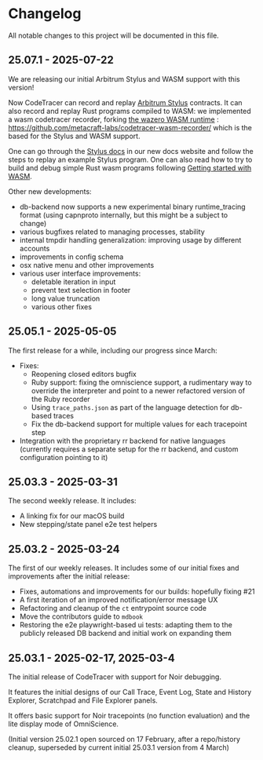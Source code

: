 # Changelog

All notable changes to this project will be documented in this file.

## 25.07.1 - 2025-07-22

We are releasing our initial Arbitrum Stylus and WASM support with this version!

Now CodeTracer can record and replay [Arbitrum Stylus](https://arbitrum.io/stylus) contracts.
It can also record and replay Rust programs compiled to WASM: we implemented a wasm codetracer recorder, 
forking [the wazero WASM runtime](https://wazero.io/) : https://github.com/metacraft-labs/codetracer-wasm-recorder/ which is the based for the
Stylus and WASM support.

One can go through the [Stylus docs](https://docs.codetracer.com/getting_started/stylus.html) in our
new docs website and follow the steps to replay an example Stylus program. One can also read how to try to build and debug simple Rust wasm programs following [Getting started with WASM](https://docs.codetracer.com/getting_started/wasm.html).


Other new developments:

* db-backend now supports a new experimental binary runtime_tracing format (using capnproto internally, but this might be a subject to change)
* various bugfixes related to managing processes, stability
* internal tmpdir handling generalization: improving usage by different accounts
* improvements in config schema
* osx native menu and other improvements
* various user interface improvements: 
  * deletable iteration in input
  * prevent text selection in footer
  * long value truncation
  * various other fixes


## 25.05.1 - 2025-05-05

The first release for a while, including our progress since March:

* Fixes:
    * Reopening closed editors bugfix
    * Ruby support: fixing the omniscience support,
        a rudimentary way to override the interpreter and 
        point to a newer refactored version of the Ruby recorder
    * Using `trace_paths.json` as part of the language detection for db-based traces
    * Fix the db-backend support for multiple values for each tracepoint step
* Integration with the proprietary rr backend for native languages 
    (currently requires a separate setup for the rr backend,  and custom configuration pointing to it)

## 25.03.3 - 2025-03-31

The second weekly release. It includes:

* A linking fix for our macOS build
* New stepping/state panel e2e test helpers


## 25.03.2 - 2025-03-24

The first of our weekly releases. It includes some of our initial fixes and improvements
after the initial release:

* Fixes, automations and improvements for our builds: hopefully fixing #21
* A first iteration of an improved notification/error message UX
* Refactoring and cleanup of the `ct` entrypoint source code
* Move the contributors guide to `mdbook`
* Restoring the e2e playwright-based ui tests: adapting them to the publicly released DB backend and initial work on expanding them

## 25.03.1 - 2025-02-17, 2025-03-4

The initial release of CodeTracer with support for Noir debugging.

It features the initial designs of our Call Trace, Event Log, State
and History Explorer, Scratchpad and File Explorer panels.

It offers basic support for Noir tracepoints (no function evaluation)
and the lite display mode of OmniScience.

(Initial version 25.02.1 open sourced on 17 February, 
after a repo/history cleanup, superseded by current initial 25.03.1 version from 4 March)

